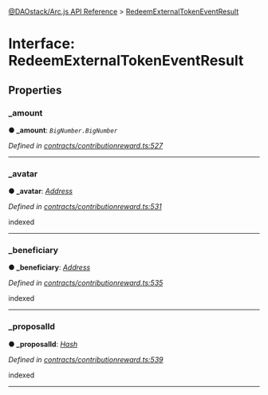 [@DAOstack/Arc.js API Reference](../README.md) > [RedeemExternalTokenEventResult](../interfaces/redeemexternaltokeneventresult.md)



# Interface: RedeemExternalTokenEventResult


## Properties
<a id="_amount"></a>

###  _amount

**●  _amount**:  *`BigNumber.BigNumber`* 

*Defined in [contracts/contributionreward.ts:527](https://github.com/daostack/arc.js/blob/0fff6d4/lib/contracts/contributionreward.ts#L527)*





___

<a id="_avatar"></a>

###  _avatar

**●  _avatar**:  *[Address](../#address)* 

*Defined in [contracts/contributionreward.ts:531](https://github.com/daostack/arc.js/blob/0fff6d4/lib/contracts/contributionreward.ts#L531)*



indexed




___

<a id="_beneficiary"></a>

###  _beneficiary

**●  _beneficiary**:  *[Address](../#address)* 

*Defined in [contracts/contributionreward.ts:535](https://github.com/daostack/arc.js/blob/0fff6d4/lib/contracts/contributionreward.ts#L535)*



indexed




___

<a id="_proposalid"></a>

###  _proposalId

**●  _proposalId**:  *[Hash](../#hash)* 

*Defined in [contracts/contributionreward.ts:539](https://github.com/daostack/arc.js/blob/0fff6d4/lib/contracts/contributionreward.ts#L539)*



indexed




___


